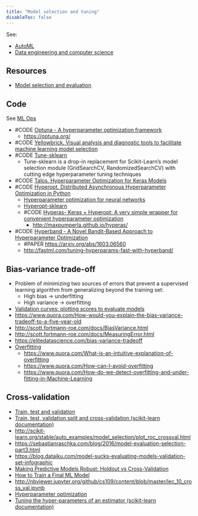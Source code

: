 ```yaml
---
title: "Model selection and tuning"
disableToc: false 
---
```


See:  
- [AutoML](AI/AutoML.md)
- [Data engineering and computer science](AI/DS%20and%20DataEng/Data%20engineering%20and%20computer%20science.md)


## Resources
- [Model selection and evaluation](https://scikit-learn.org/stable/model_selection.html)

## Code
See [ML Ops](AI/DS%20and%20DataEng/ML%20Ops.md)
- #CODE [Optuna - A hyperparameter optimization framework](https://github.com/optuna/optuna)
	- https://optuna.org/
- #CODE [Yellowbrick. Visual analysis and diagnostic tools to facilitate machine learning model selection](http://www.scikit-yb.org/en/latest/)
- #CODE [Tune-sklearn](https://github.com/ray-project/tune-sklearn)
	- Tune-sklearn is a drop-in replacement for Scikit-Learn’s model selection module (GridSearchCV, RandomizedSearchCV) with cutting edge hyperparameter tuning techniques
- #CODE [Talos. Hyperparameter Optimization for Keras Models](https://autonomio.github.io/docs_talos/#introduction)
- #CODE [Hyperopt. Distributed Asynchronous Hyperparameter Optimization in Python](http://hyperopt.github.io/hyperopt)
	- [Hyperparameter optimization for neural networks](https://github.com/hyperopt/hyperopt-nnet)
	- [Hyperopt-sklearn](http://hyperopt.github.io/hyperopt-sklearn/)
	- #CODE [Hyperas- Keras + Hyperopt: A very simple wrapper for convenient hyperparameter optimization](https://github.com/maxpumperla/hyperas)
		- http://maxpumperla.github.io/hyperas/
- #CODE [Hyperband - A Novel Bandit-Based Approach to Hyperparameter Optimization](https://github.com/zygmuntz/hyperband)
	- #PAPER https://arxiv.org/abs/1603.06560
	- http://fastml.com/tuning-hyperparams-fast-with-hyperband/

## Bias-variance trade-off
- Problem of minimizing two sources of errors that prevent a supervised learning algorithm from generalizing beyond the training set:
	- High bias  ->  underfitting
	- High variance  ->  overfitting
- [Validation curves: plotting scores to evaluate models](https://scikit-learn.org/stable/modules/learning_curve.html)
- https://www.quora.com/How-would-you-explain-the-bias-variance-tradeoff-to-a-five-year-old
- http://scott.fortmann-roe.com/docs/BiasVariance.html
- http://scott.fortmann-roe.com/docs/MeasuringError.html
- https://elitedatascience.com/bias-variance-tradeoff
- [Overfitting](https://en.wikipedia.org/wiki/Overfitting)
	- https://www.quora.com/What-is-an-intuitive-explanation-of-overfitting
	- https://www.quora.com/How-can-I-avoid-overfitting
	- https://www.quora.com/How-do-we-detect-overfitting-and-under-fitting-in-Machine-Learning

## Cross-validation
- [Train, test and validation](https://machinelearningmastery.com/difference-test-validation-datasets/)
- [Train, test, validation split and cross-validation (scikit-learn documentation)](http://scikit-learn.org/stable/modules/cross_validation.html)
- http://scikit-learn.org/stable/auto_examples/model_selection/plot_roc_crossval.html
- https://sebastianraschka.com/blog/2016/model-evaluation-selection-part3.html
- https://blog.dataiku.com/model-sucks-evaluating-models-validation-set-infographic
- [Making Predictive Models Robust: Holdout vs Cross-Validation](https://www.kdnuggets.com/2017/08/dataiku-predictive-model-holdout-cross-validation.html)
- [How to Train a Final ML Model](http://machinelearningmastery.com/train-final-machine-learning-model/)
- http://nbviewer.jupyter.org/github/cs109/content/blob/master/lec_10_cross_val.ipynb
- [Hyperparameter optimization](https://en.wikipedia.org/wiki/Hyperparameter_(machine_learning))
- [Tuning the hyper-parameters of an estimator (scikit-learn documentation)](https://scikit-learn.org/stable/modules/grid_search.html)
  
  
